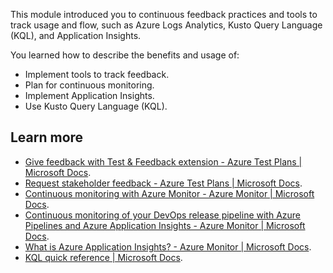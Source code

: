 This module introduced you to continuous feedback practices and tools to track usage and flow, such as Azure Logs Analytics, Kusto Query Language (KQL), and Application Insights.

You learned how to describe the benefits and usage of:

 -  Implement tools to track feedback.
 -  Plan for continuous monitoring.
 -  Implement Application Insights.
 -  Use Kusto Query Language (KQL).

## Learn more

 -  [Give feedback with Test & Feedback extension - Azure Test Plans \| Microsoft Docs](/azure/devops/test/provide-stakeholder-feedback).
 -  [Request stakeholder feedback - Azure Test Plans \| Microsoft Docs](/azure/devops/test/request-stakeholder-feedback).
 -  [Continuous monitoring with Azure Monitor - Azure Monitor \| Microsoft Docs](/azure/azure-monitor/continuous-monitoring).
 -  [Continuous monitoring of your DevOps release pipeline with Azure Pipelines and Azure Application Insights - Azure Monitor \| Microsoft Docs](/azure/azure-monitor/app/continuous-monitoring).
 -  [What is Azure Application Insights? - Azure Monitor \| Microsoft Docs](/azure/azure-monitor/app/app-insights-overview).
 -  [KQL quick reference \| Microsoft Docs](/azure/data-explorer/kql-quick-reference).
